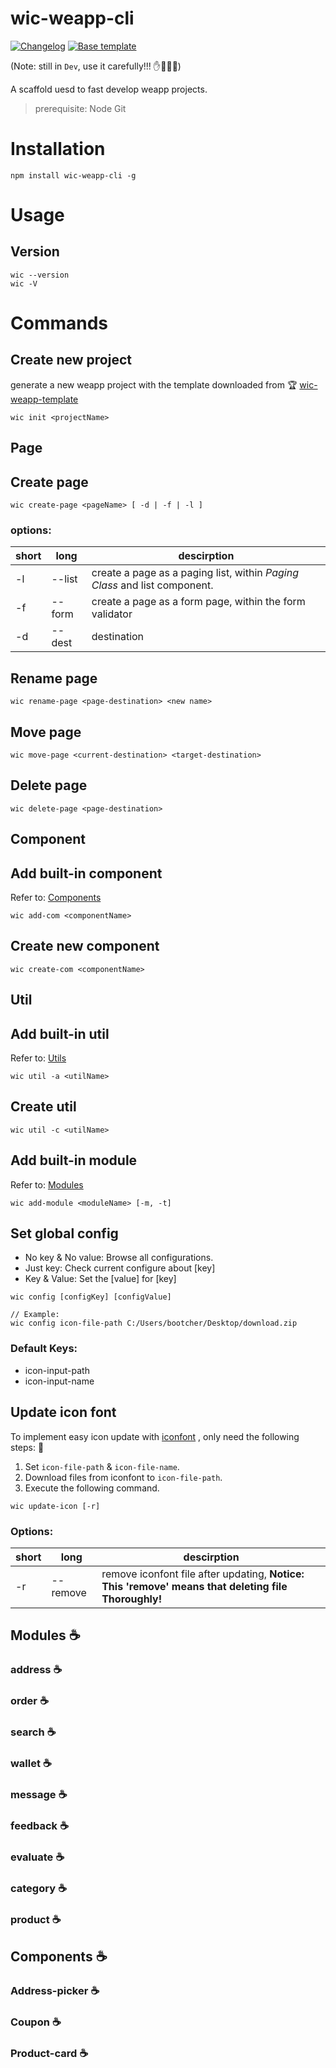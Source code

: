 # wic-weapp-cli

<p align="left">
  <a href="https://github.com/blcher/wic-weapp-cli/blob/master/CHANGELOG.md"><img src="https://img.shields.io/badge/Changelog-blue.svg" alt="Changelog"></a>
  <a href="https://github.com/blcher/wic-weapp-template"><img src="https://img.shields.io/badge/Template-Wic-orange.svg" alt="Base template"></a>
  <!-- <a href="https://github.com/blcher/wic-weapp-cli/blob/master/README.CN.md"><img src="https://img.shields.io/badge/Docs-%E4%B8%AD%E6%96%87%E6%96%87%E6%A1%A3-red.svg" alt="Chinese Docs"></a>
  <a href="https://github.com/blcher/wic-weapp-cli#readme"><img src="https://img.shields.io/badge/Docs-English-yellow.svg" alt="English Docs"></a> -->
</p>

(Note: still in `Dev`, use it carefully!!! :hand::dash::dash::dash:)

<p>A scaffold uesd to fast develop weapp projects.
</p>

> prerequisite: Node Git

# Installation

```
npm install wic-weapp-cli -g
```

# Usage

## Version

```
wic --version
wic -V
```

<!-- > note: only version before 6.1.0 of commander is supported currently (#FIXME: just check out version 8.1.0 can not) -->

<!-- ## Options

| short | long     | descirption                                                               | scope       |
| ----- | -------- | ------------------------------------------------------------------------- | ----------- |
| -a    | --add    | add from Built-in                                                         | com         |
| -c    | --create | create new one                                                            | com         |
| -r    | --remove | remove iconfont file after updating                                       | update-icon |
| -d    | --dest   | destination                                                               | page        |
| -l    | --list   | define a page as a paging list, within _Paging Class_ and list component. | page        |
| -f    | --form   | define a page as a form page, within the form validator                   | page        |
| -rn   | --rename | move page into another directory                                          | page        |
| -m    | --move   | rename                                                                    | page        | -->

<!-- | -n    | --network | auto import _Request Class_                                               | page, com   | -->

# Commands

## Create new project

generate a new weapp project with the template downloaded from :trophy: [wic-weapp-template](https://github.com/blcher/wic-weapp-template.git)

```
wic init <projectName>
```

<!-- The cases below can help you to make choices:

- When you: confirm using the native weapp tabbar
  - It will: generate those pages which is in tabbar list, and set `tabBar` in file **app.json**, then import them in `pages` automatically -->

## Page
## Create page
```
wic create-page <pageName> [ -d | -f | -l ]
```
### options:

| short | long   | descirption                                                               |
| ----- | ------ | ------------------------------------------------------------------------- |
| -l    | --list | create a page as a paging list, within _Paging Class_ and list component. |
| -f    | --form | create a page as a form page, within the form validator                   |
| -d    | --dest | destination                                                               |

## Rename page
```
wic rename-page <page-destination> <new name>
```
## Move page
```
wic move-page <current-destination> <target-destination>
```
## Delete page
```
wic delete-page <page-destination>
```

## Component

## Add built-in component
Refer to: [Components](https://github.com/blcher/wic-weapp-template.git)
```
wic add-com <componentName>
```

## Create new component
```
wic create-com <componentName>
```

## Util

## Add built-in util

Refer to: [Utils](https://github.com/blcher/wic-weapp-template.git)
```
wic util -a <utilName>
```

## Create util
```
wic util -c <utilName>
```

## Add built-in module

Refer to: [Modules](https://github.com/blcher/wic-weapp-template.git)
```
wic add-module <moduleName> [-m, -t]
```
## Set global config

- No key & No value: Browse all configurations.
- Just key: Check current configure about [key]
- Key & Value: Set the [value] for [key]

```
wic config [configKey] [configValue]

// Example:
wic config icon-file-path C:/Users/bootcher/Desktop/download.zip
```

### Default Keys:

- icon-input-path
- icon-input-name

## Update icon font

To implement easy icon update with [iconfont](https://www.iconfont.cn/) , only need the following steps: :see_no_evil:
1. Set `icon-file-path` & `icon-file-name`.
2. Download files from iconfont to `icon-file-path`.
3. Execute the following command.
```
wic update-icon [-r]
```
<!-- Default icon: -->


### Options:

| short | long     | descirption                                                                                         |
| ----- | -------- | --------------------------------------------------------------------------------------------------- |
| -r    | --remove | remove iconfont file after updating, **Notice: This 'remove' means that deleting file Thoroughly!** |

## Modules :coffee:

### address :coffee:

### order :coffee:

### search :coffee:
### wallet :coffee:

### message :coffee:
### feedback :coffee:
### evaluate :coffee:
### category :coffee:
### product :coffee:

## Components :coffee:
### Address-picker :coffee:
### Coupon :coffee:
### Product-card :coffee:
